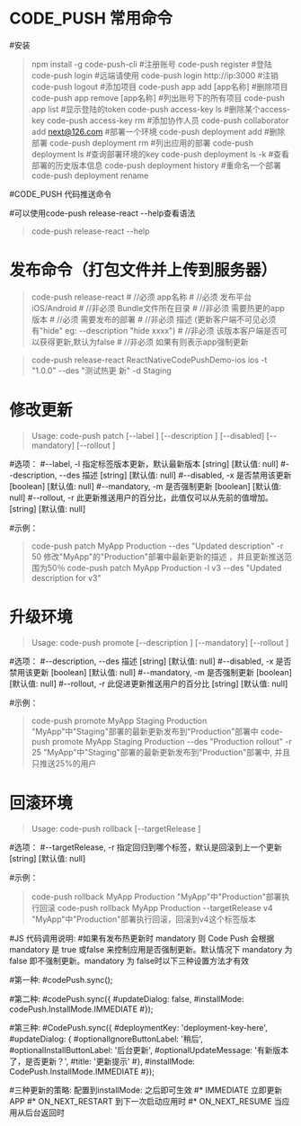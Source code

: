 
# CODE_PUSH 常用命令

#安装
>npm install -g code-push-cli
#注册账号
>code-push register
#登陆
>code-push login
#远端请使用
>code-push login http://ip:3000
#注销
>code-push logout
#添加项目
>code-push app add [app名称]
#删除项目
>code-push app remove [app名称]
#列出账号下的所有项目
>code-push app list
#显示登陆的token
>code-push access-key ls
#删除某个access-key
>code-push access-key rm <accessKey>
#添加协作人员
>code-push collaborator add <appName> next@126.com
#部署一个环境
>code-push deployment add <appName> <deploymentName>
#删除部署 
>code-push deployment rm <appName>
#列出应用的部署
>code-push deployment ls <appName>
#查询部署环境的key
>code-push deployment ls <appName> -k
#查看部署的历史版本信息
>code-push deployment history <appName> <deploymentNmae>
#重命名一个部署
>code-push deployment rename <appName> <currentDeploymentName> <newDeploymentName>

#CODE_PUSH 代码推送命令	

#可以使用code-push release-react --help查看语法
>code-push release-react --help

# 发布命令（打包文件并上传到服务器）
> code-push release-react <appName> <OS> <updateContents> <deploymentNmae> <description> <disabled> <mandatory>
#<appName> //必须 app名称
#<OS> //必须 发布平台iOS/Android
#<updateContents> //非必须 Bundle文件所在目录
#<targetBinaryVersion> //非必须 需要热更的app 版本
#<deploymentNmae> //必须 需要发布的部署
#<description> //非必须 描述 (更新客户端不可见必须有"hide"  eg: --description "hide xxxx")
#<disabled> //非必须 该版本客户端是否可以获得更新,默认为false
#<mandatory> //非必须  如果有则表示app强制更新

>code-push release-react ReactNativeCodePushDemo-ios ios -t "1.0.0" --des "测试热更 新" -d Staging

# 修改更新
>Usage: code-push patch <appName> <deploymentName> [--label <label>] [--description <description>] [--disabled] [--mandatory] [--rollout <rolloutPercentage>]

#选项：
#--label, -l           指定标签版本更新，默认最新版本 [string] [默认值: null]
#--description, --des  描述  [string] [默认值: null]
#--disabled, -x        是否禁用该更新  [boolean] [默认值: null]
#--mandatory, -m       是否强制更新  [boolean] [默认值: null]
#--rollout, -r         此更新推送用户的百分比，此值仅可以从先前的值增加。  [string] [默认值: null]

#示例：
 >code-push patch MyApp Production --des "Updated description" -r 50         修改"MyApp"的"Production"部署中最新更新的描述 ，并且更新推送范围为50％
 >code-push patch MyApp Production -l v3 --des "Updated description for v3" 

# 升级环境

>Usage: code-push promote <appName> <sourceDeploymentName> <destDeploymentName> [--description <description>] [--mandatory] [--rollout <rolloutPercentage>]

#选项：
#--description, --des  描述  [string] [默认值: null]
#--disabled, -x        是否禁用该更新  [boolean] [默认值: null]
#--mandatory, -m       是否强制更新  [boolean] [默认值: null]
#--rollout, -r         此促进更新推送用户的百分比  [string] [默认值: null]

#示例：
 >code-push promote MyApp Staging Production                                   "MyApp"中"Staging"部署的最新更新发布到"Production"部署中
 >code-push promote MyApp Staging Production --des "Production rollout" -r 25  "MyApp"中"Staging"部署的最新更新发布到"Production"部署中, 并且只推送25%的用户

# 回滚环境
>Usage: code-push rollback <appName> <deploymentName> [--targetRelease <releaseLabel>]

#选项：
#--targetRelease, -r  指定回归到哪个标签，默认是回滚到上一个更新  [string] [默认值: null]

#示例：
>code-push rollback MyApp Production                     "MyApp"中"Production"部署执行回滚
>code-push rollback MyApp Production --targetRelease v4  "MyApp"中"Production"部署执行回滚，回滚到v4这个标签版本


#JS 代码调用说明:
#如果有发布热更新时 mandatory 则 Code Push 会根据 mandatory 是 true 或false 来控制应用是否强制更新。默认情况下 mandatory 为 false 即不强制更新。mandatory 为 false时以下三种设置方法才有效

#第一种:
#codePush.sync();

#第二种:
#codePush.sync({
#updateDialog: false,
#installMode: codePush.InstallMode.IMMEDIATE
#});

#第三种:
#CodePush.sync({
#deploymentKey: 'deployment-key-here',
#updateDialog: {
#optionalIgnoreButtonLabel: '稍后',
#optionalInstallButtonLabel: '后台更新',
#optionalUpdateMessage: '有新版本了，是否更新？',
#title: '更新提示'
#},
#installMode: CodePush.InstallMode.IMMEDIATE
#});

#三种更新的策略: 配置到installMode: 之后即可生效
#* IMMEDIATE 立即更新APP
#* ON_NEXT_RESTART 到下一次启动应用时
#* ON_NEXT_RESUME 当应用从后台返回时


